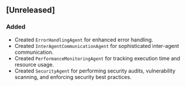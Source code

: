 ## [Unreleased]
### Added
- Created `ErrorHandlingAgent` for enhanced error handling.
- Created `InterAgentCommunicationAgent` for sophisticated inter-agent communication.
- Created `PerformanceMonitoringAgent` for tracking execution time and resource usage.
- Created `SecurityAgent` for performing security audits, vulnerability scanning, and enforcing security best practices.

